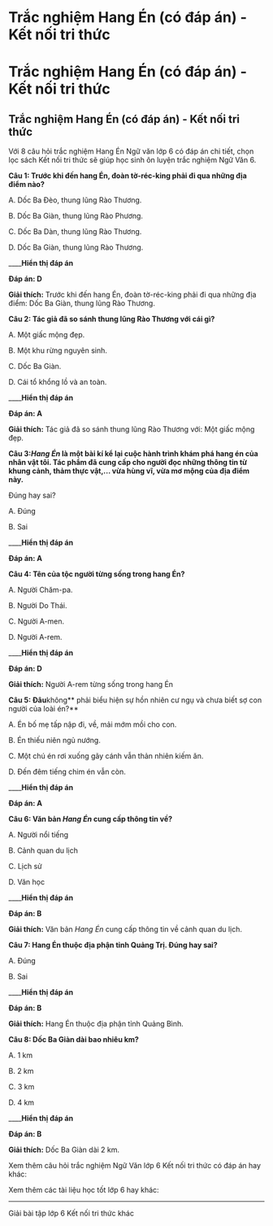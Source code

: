# Trắc nghiệm Hang Én (có đáp án) - Kết nối tri thức

# Trắc nghiệm Hang Én (có đáp án) - Kết nối tri thức

## Trắc nghiệm Hang Én (có đáp án) - Kết nối tri thức

Với 8 câu hỏi trắc nghiệm Hang Én Ngữ văn lớp 6 có đáp án chi tiết, chọn lọc sách Kết nối tri thức sẽ giúp học sinh ôn luyện trắc nghiệm Ngữ Văn 6.

**Câu 1: Trước khi đến hang Én, đoàn tờ-réc-king phải đi qua những địa điểm nào?**

A. Dốc Ba Đèo, thung lũng Rào Thương.

B. Dốc Ba Giàn, thung lũng Rào Phương.

C. Dốc Ba Dàn, thung lũng Rào Thương.

D. Dốc Ba Giàn, thung lũng Rào Thương.

____**Hiển thị đáp án**

**Đáp án: D**

**Giải thích:** Trước khi đến hang Én, đoàn tờ-réc-king phải đi qua những địa điểm: Dốc Ba Giàn, thung lũng Rào Thương.

**Câu 2: Tác giả đã so sánh thung lũng Rào Thương với cái gì?**

A. Một giấc mộng đẹp.

B. Một khu rừng nguyên sinh.

C. Dốc Ba Giàn.

D. Cái tổ khổng lồ và an toàn.

____**Hiển thị đáp án**

**Đáp án: A**

**Giải thích:** Tác giả đã so sánh thung lũng Rào Thương với: Một giấc mộng đẹp.

**Câu 3:_Hang Én_ là một bài kí kể lại cuộc hành trình khám phá hang én của nhân vật tôi. Tác phẩm đã cung cấp cho người đọc những thông tin từ khung cảnh, thảm thực vật,... vừa hùng vĩ, vừa mơ mộng của địa điểm này.**

Đúng hay sai?

A. Đúng

B. Sai

____**Hiển thị đáp án**

**Đáp án: A**

**Câu 4: Tên của tộc người từng sống trong hang Én?**

A. Người Chăm-pa.

B. Người Do Thái.

C. Người A-men.

D. Người A-rem.

____**Hiển thị đáp án**

**Đáp án: D**

**Giải thích:** Người A-rem từng sống trong hang Én

**Câu 5: Đâu**không** phải biểu hiện sự hồn nhiên cư ngụ và chưa biết sợ con người của loài én?**

A. Én bố mẹ tấp nập đi, về, mải mớm mồi cho con.

B. Én thiếu niên ngủ nướng.

C. Một chú én rơi xuống gãy cánh vẫn thản nhiên kiếm ăn.

D. Đến đêm tiếng chim én vẫn còn.

____**Hiển thị đáp án**

**Đáp án: A**

**Câu 6: Văn bản _Hang Én_ cung cấp thông tin về?**

A. Người nổi tiếng

B. Cảnh quan du lịch

C. Lịch sử

D. Văn học

____**Hiển thị đáp án**

**Đáp án: B**

**Giải thích:** Văn bản _Hang Én_ cung cấp thông tin về cảnh quan du lịch.

**Câu 7: Hang Én thuộc địa phận tỉnh Quảng Trị. Đúng hay sai?**

A. Đúng

B. Sai

____**Hiển thị đáp án**

**Đáp án: B**

**Giải thích:** Hang Én thuộc địa phận tỉnh Quảng Bình.

**Câu 8: Dốc Ba Giàn dài bao nhiêu km?**

A. 1 km

B. 2 km

C. 3 km

D. 4 km

____**Hiển thị đáp án**

**Đáp án: B**

**Giải thích:** Dốc Ba Giàn dài 2 km.

Xem thêm câu hỏi trắc nghiệm Ngữ Văn lớp 6 Kết nối tri thức có đáp án hay khác:

Xem thêm các tài liệu học tốt lớp 6 hay khác:

* * *

Giải bài tập lớp 6 Kết nối tri thức khác
